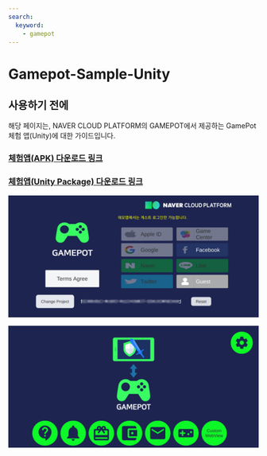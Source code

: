 ```yaml
---
search:
  keyword:
    - gamepot
---
```


# Gamepot-Sample-Unity

## 사용하기 전에

해당 페이지는, NAVER CLOUD PLATFORM의 GAMEPOT에서 제공하는 GamePot 체험 앱(Unity)에 대한 가이드입니다.

###  [체험앱(APK) 다운로드 링크](https://kr.object.ncloudstorage.com/itsb/GamePotTrial/GamePot_Trial.apk) 
###  [체험앱(Unity Package) 다운로드 링크](https://kr.object.ncloudstorage.com/itsb/GamePotTrial/GamePotTrial.unitypackage) 

![gamepot_trial_login_01](./images/gamepot_trial_login_01.png)

![gamepot_trial_main_01](./images/gamepot_trial_main_01.png)

